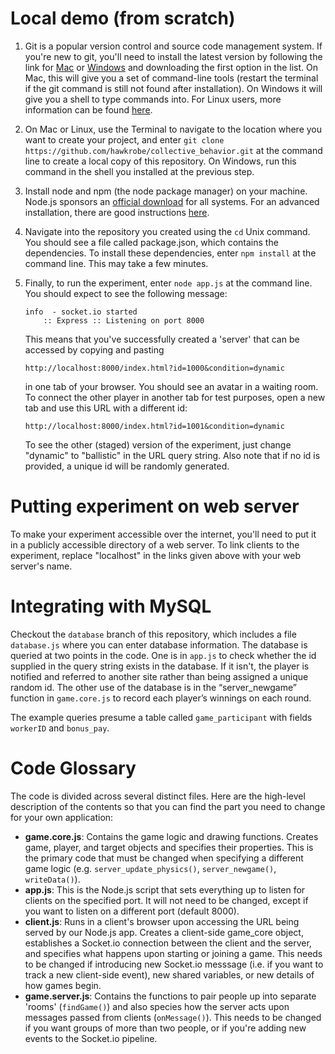 Local demo (from scratch)
=========================

1. Git is a popular version control and source code management system. If you're new to git, you'll need to install the latest version by following the link for [Mac](https://code.google.com/p/git-osx-installer/downloads/list) or [Windows](https://code.google.com/p/msysgit/downloads/list?q=full+installer+official+git) and downloading the first option in the list. On Mac, this will give you a set of command-line tools (restart the terminal if the git command is still not found after installation). On Windows it will give you a shell to type commands into. For Linux users, more information can be found [here](http://git-scm.com/book/en/Getting-Started-Installing-Git).

2. On Mac or Linux, use the Terminal to navigate to the location where you want to create your project, and enter ```git clone https://github.com/hawkrobe/collective_behavior.git``` at the command line to create a local copy of this repository. On Windows, run this command in the shell you installed at the previous step.

3. Install node and npm (the node package manager) on your machine. Node.js sponsors an [official download](http://nodejs.org/download/) for all systems. For an advanced installation, there are good instructions [here](https://gist.github.com/isaacs/579814).

4. Navigate into the repository you created using the ```cd``` Unix command. You should see a file called package.json, which contains the dependencies. To install these dependencies, enter ```npm install``` at the command line. This may take a few minutes.

5. Finally, to run the experiment, enter ```node app.js``` at the command line. You should expect to see the following message:
   ```
   info  - socket.io started
       :: Express :: Listening on port 8000
   ```
   This means that you've successfully created a 'server' that can be accessed by copying and pasting 
   ```
   http://localhost:8000/index.html?id=1000&condition=dynamic 
   ```
   in one tab of your browser. You should see an avatar in a waiting room. To connect the other player in another tab for test purposes, open a new tab and use this URL with a different id:
   ```
   http://localhost:8000/index.html?id=1001&condition=dynamic 
   ```
   To see the other (staged) version of the experiment, just change "dynamic" to "ballistic" in the URL query string. Also note that if no id is provided, a unique id will be randomly generated.

Putting experiment on web server
================================

To make your experiment accessible over the internet, you'll need to put it in a publicly accessible directory of a web server. To link clients to the experiment, replace "localhost" in the links given above with your web server's name.

Integrating with MySQL
======================

Checkout the ```database``` branch of this repository, which includes a file ```database.js``` where you can enter database information. The database is queried at two points in the code. One is in ```app.js``` to check whether the id supplied in the query string exists in the database. If it isn't, the player is notified and referred to another site rather than being assigned a unique random id. The other use of the database is in the “server\_newgame” function in ```game.core.js``` to record each player’s winnings on each round. 

The example queries presume a table called ```game_participant``` with fields ```workerID``` and ```bonus_pay```.

Code Glossary
=============

The code is divided across several distinct files. Here are the high-level description of the contents so that you can find the part you need to change for your own application:

* **game.core.js**: Contains the game logic and drawing functions. Creates game, player, and target objects and specifies their properties. This is the primary code that must be changed when specifying a different game logic (e.g. ```server_update_physics()```, ```server_newgame()```, ```writeData()```).
* **app.js**: This is the Node.js script that sets everything up to listen for clients on the specified port. It will not need to be changed, except if you want to listen on a different port (default 8000).
* **client.js**: Runs in a client's browser upon accessing the URL being served by our Node.js app. Creates a client-side game_core object, establishes a Socket.io connection between the client and the server, and specifies what happens upon starting or joining a game. This needs to be changed if introducing new Socket.io messsage (i.e. if you want to track a new client-side event), new shared variables, or new details of how games begin.
* **game.server.js**: Contains the functions to pair people up into separate 'rooms' (```findGame()```) and also species how the server acts upon messages passed from clients (```onMessage()```). This needs to be changed if you want groups of more than two people, or if you're adding new events to the Socket.io pipeline.
